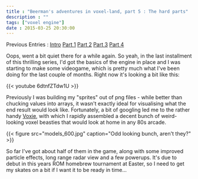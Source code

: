 ```yaml
---
title : "Beerman's adventures in voxel-land, part 5 : The hard parts"
description : ""
tags: ["voxel engine"]
date : 2015-03-25 20:30:00
---
```



Previous Entries : [Intro](/blog/2015/01/14/beermans-adventures-voxel-land) 
[Part 1](/blog/2015/01/15/beermans-adventures-voxel-land-part-one-triangles-cubes-blocks-oh-my) 
[Part 2](/blog/2015/01/20/beermans-adventures-voxel-land-part-two-blowing-chunks) 
[Part 3](/blog/2015/01/22/beermans-adventures-voxel-land-part-three-it-moves)
[Part 4](/blog/2015/01/25/beermans-adventures-voxel-land-part-four-now-featuring-actual-gameplay)

Oops, went a bit quiet there for a while again. So yeah, in the last installment of this thrilling series, I'd got the basics of the engine in place and I was starting to make some videogame, which is pretty much what I've been doing for the last couple of months. Right now it's looking a bit like this:

{{< youtube 6dtnfZTdw1U >}}

<!--more--> 

Previously I was building my "sprites" out of png files - while better than chucking values into arrays, it wasn't exactly ideal for visualising what the end result would look like. Fortunately, a bit of googling led me to the rather handy [Voxie](https://github.com/matpow2/voxie), with which I rapidly assembled a decent bunch of weird-looking voxel beasties that would look at home in any 80s arcade.

{{< figure src="models_600.jpg" caption="Odd looking bunch, aren't they?" >}}

So far I've got about half of them in the game, along with some improved particle effects, long range radar view and a few powerups. It's due to debut in this years ROM homebrew tournament at Easter, so I need to get my skates on a bit if I want it to be ready in time...